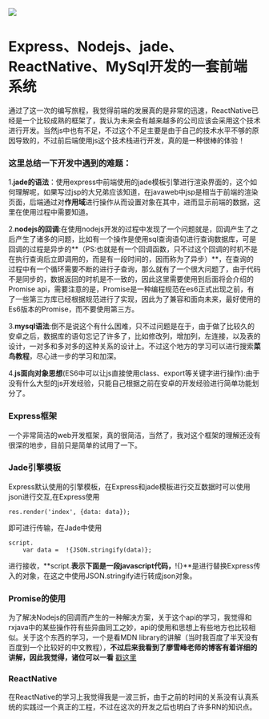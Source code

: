 ![](http://i.imgur.com/KlzGIb2.png)
# Express、Nodejs、jade、ReactNative、MySql开发的一套前端系统

通过了这一次的编写旅程，我觉得前端的发展真的是非常的迅速，ReactNative已经是一个比较成熟的框架了，我认为未来会有越来越多的公司应该会采用这个技术进行开发。当然js中也有不足，不过这个不足主要是由于自己的技术水平不够的原因导致的，不过前后端使用js这个技术栈进行开发，真的是一种很棒的体验！

### 这里总结一下开发中遇到的难题：

1.**jade的语法**：使用express中前端使用的jade模板引擎进行渲染界面的，这个如何理解呢，如果写过jsp的大兄弟应该知道，在javaweb中jsp是相当于前端的渲染页面，后端通过对**作用域**进行操作从而设置对象在其中，进而显示前端的数据，这里在使用过程中需要知道。

2.**nodejs的回调**:在使用nodejs开发的过程中发现了一个问题就是，回调产生了之后产生了诸多的问题，比如有一个操作是使用sql查询语句进行查询数据库，可是回调的过程是异步的**（PS:也就是有一个回调函数，只不过这个回调的时机不是在执行查询后立即调用的，而是有一段时间的，因而称为了异步）**，在查询的过程中有一个循环需要不断的进行子查询，那么就有了一个很大问题了，由于代码不是同步的，数据返回的时机是不一致的，因此这里需要使用到后面将会介绍的Promise api，需要注意的是，Promise是一种编程规范在es6正式出现之前，有了一些第三方库已经根据规范进行了实现，因此为了兼容和面向未来，最好使用的Es6版本的Promise，而不要使用第三方。

3.**mysql语法**:倒不是说这个有什么困难，只不过问题是在于，由于做了比较久的安卓之后，数据库的语句忘记了许多了，比如修改列，增加列，左连接，以及表的设计，一对多和多对多的这种关系的设计上。不过这个地方的学习可以进行搜索**菜鸟教程**，尽心进一步的学习和加深。

4.**js面向对象思想**(ES6中可以让js直接使用class、export等关键字进行操作):由于没有什么大型的js开发经验，只能自己根据之前在安卓的开发经验进行简单功能划分了。
### Express框架
一个非常简洁的web开发框架，真的很简洁，当然了，我对这个框架的理解还没有很深的地步，目前只是简单的试用了一下。
### Jade引擎模板
Express默认使用的引擎模板，在Express和jade模板进行交互数据时可以使用json进行交互,在Express使用
````
res.render('index', {data: data});
````
即可进行传输，在Jade中使用
````
script.
    var data =  !{JSON.stringify(data)};
````
进行接收，**script.**表示下面是一段javascript代码，**!{}**是进行替换Express传入的对象，在这之中使用JSON.stringify进行转成json对象。
### Promise的使用
为了解决Nodejs的回调而产生的一种解决方案，关于这个api的学习，我觉得和rxjava中的某些操作符有些异曲同工之妙，api的使用和思想上有些地方也比较相似。关于这个东西的学习，一个是看MDN library的讲解（当时我百度了半天没有百度到一个比较好的中文教程），**不过后来我看到了廖雪峰老师的博客有着详细的讲解，因此我觉得，诸位可以一看** [戳这里](http://www.liaoxuefeng.com/wiki/001434446689867b27157e896e74d51a89c25cc8b43bdb3000/0014345008539155e93fc16046d4bb7854943814c4f9dc2000)
### ReactNative
在ReactNative的学习上我觉得我是一波三折，由于之前的时间的关系没有认真系统的实践过一个真正的工程，不过在这次的开发之后也明白了许多RN的知识点。